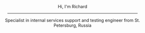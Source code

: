 <!DOCTYPE html>
<html>
<div id='header' align="center">
    <b1>Hi, I'm Richard</b1>
    <hr size="1" width="85%">
    <b3>Specialist in internal services support and testing engineer from St. Petersburg, Russia</b3>
</div>
</html>
